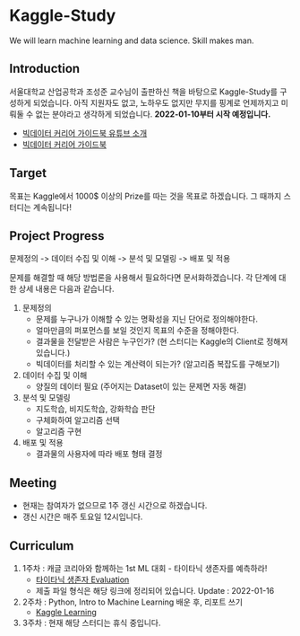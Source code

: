 # Kaggle-Study
We will learn machine learning and data science. Skill makes man.

## Introduction
서울대학교 산업공학과 조성준 교수님이 출판하신 책을 바탕으로 Kaggle-Study를 구성하게 되었습니다. 아직 지원자도 없고, 노하우도 없지만 무지를 핑계로 언제까지고 미뤄둘 수 없는 분야라고 생각하게 되었습니다. **2022-01-10부터 시작 예정입니다.**
- [빅데이터 커리어 가이드북 유튜브 소개](https://www.youtube.com/watch?v=nPjsKGi1EIQ)
- [빅데이터 커리어 가이드북](http://www.yes24.com/Product/Goods/105106817)

## Target
목표는 Kaggle에서 1000$ 이상의 Prize를 따는 것을 목표로 하겠습니다. 그 때까지 스터디는 계속됩니다!

## Project Progress
문제정의	-> 데이터 수집 및 이해 -> 분석 및 모델링 -> 배포 및 적용 
		
문제를 해결할 때 해당 방법론을 사용해서 필요하다면 문서화하겠습니다. 각 단계에 대한 상세 내용은 다음과 같습니다.

1. 문제정의
	- 문제를 누구나가 이해할 수 있는 명확성을 지닌 단어로 정의해야한다.
	- 얼마만큼의 퍼포먼스를 보일 것인지 목표의 수준을 정해야한다.
	- 결과물을 전달받은 사람은 누구인가? (현 스터디는 Kaggle의 Client로 정해져있습니다.)
	- 빅데이터를 처리할 수 있는 계산력이 되는가? (알고리즘 복잡도를 구해보기)
2. 데이터 수집 및 이해
	- 양질의 데이터 필요 (주어지는 Dataset이 있는 문제면 자동 해결)
3. 분석 및 모델링
	- 지도학습, 비지도학습, 강화학습 판단
	- 구체화하여 알고리즘 선택
	- 알고리즘 구현
4. 배포 및 적용
	- 결과물의 사용자에 따라 배포 형태 결정
	
## Meeting
- 현재는 참여자가 없으므로 1주 갱신 시간으로 하겠습니다.
- 갱신 시간은 매주 토요일 12시입니다.

## Curriculum
1. 1주차 : 캐글 코리아와 함께하는 1st ML 대회 - 타이타닉 생존자를 예측하라!<br>
	- [타이타닉 생존자 Evaluation](https://www.kaggle.com/c/2019-1st-ml-month-with-kakr/overview/evaluation)
	- 제출 파일 형식은 해당 링크에 정리되어 있습니다.
	Update : 2022-01-16
2. 2주차 : Python, Intro to Machine Learning 배운 후, 리포트 쓰기<br>
	- [Kaggle Learning](https://www.kaggle.com/learn/?utm_medium=email&utm_source=gamma&utm_campaign=gamma-onboarding-learn)
2. 3주차 : 현재 해당 스터디는 휴식 중입니다.